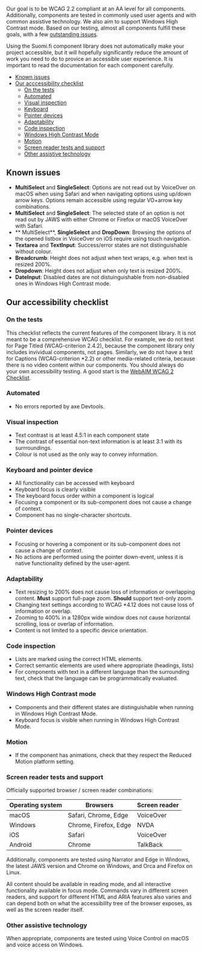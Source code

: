 Our goal is to be WCAG 2.2 compliant at an AA level for all components. Additionally, components are tested in commonly used user agents and with common assistive technology. We also aim to support Windows High Contrast mode. Based on our testing, almost all components fulfill these goals, with a few [outstanding issues](./#Accessibility?=known-issues).

Using the Suomi.fi component library does not automatically make your project accessible, but it will hopefully significantly reduce the amount of work you need to do to provice an accessible user experience. It is important to read the documentation for each component carefully.

* [Known issues](./#/Accessibility?id=known-issues)
* [Our acccessibility checklist](./#/Accessibility?id=our-accessibility-checklist)
    * [On the tests](./#/Accessibility?id=on-the-tests)
    * [Automated](./#/Accessibility?id=automated)
    * [Visual inspection](./#/Accessibility?id=visual-inspection)
    * [Keyboard](./#/Accessibility?id=keyboard)
    * [Pointer devices](./#/Accessibility?id=pointer-devices)
    * [Adaptability](./#/Accessibility?id=adaptability)
    * [Code inspection](./#/Accessibility?id=code-inspection)
    * [Windows High Contrast Mode](./#/Accessibility?id=windows-high-contrast-mode)
    * [Motion](./#/Accessibility?id=motion)
    * [Screen reader tests and support](./#/Accessibility?id=screen-reader-tests-and-support)
    * [Other assistive technology](./#/Accessibility?id=other-assistive-technology)

## Known issues

* **MultiSelect** and **SingleSelect**: Options are not read out by VoiceOver on macOS when using Safari and when navigating options using up/down arrow keys. Options remain accessible using regular VO+arrow key combinations.
* **MultiSelect** and **SingleSelect**: The selected state of an option is not read out by JAWS with either Chrome or Firefox or macOS VoiceOver with Safari.
* ** MultiSelect**, **SingleSelect** and **DropDown**: Browsing the options of the opened listbox in VoiceOver on iOS require using touch navigation.
* **Textarea** and **TextInput**: Success/error states are not distinguishable without colour.
* **Breadcrumb**: Height does not adjust when text wraps, e.g. when text is resized 200%.
* **Dropdown**: Height does not adjust when only text is resized 200%.
* **DateInput**: Disabled dates are not distuinguishable from non-disabled ones in Windows High Contrast mode.

## Our accessibility checklist

### On the tests

This checklist reflects the current features of the component library. It is not meant to be a comprehensive WCAG checklist. For example, we do not test for Page Titled (WCAG-criterion 2.4.2), because the component library only includes invividual components, not pages. Similarly, we do not have a test for Captions (WCAG-criterion *2.2) or other media-related criteria, because there is no video content within our components. You should always do your own accessibility testing. A good start is the <a href="https://webaim.org/standards/wcag/checklist">WebAIM WCAG 2 Checklist</a>.

### Automated

* No errors reported by axe Devtools.

### Visual inspection

* Text contrast is at least 4.5:1 in each component state
* The contrast of essential non-text information is at least 3:1 with its surrroundings.
* Colour is not used as the only way to convey information.

### Keyboard and pointer device

* All functionality can be accessed with keyboard
* Keyboard focus is clearly visible
* The keyboard focus order within a component is logical
* Focusing a component or its sub-component does not cause a change of context.
* Component has no single-character shortcuts.

### Pointer devices

* Focusing or hovering a component or its sub-component does not cause a change of context.
* No actions are performed using the pointer down-event, unless it is native functionality defined by the user-agent.

### Adaptability

* Text resizing to 200% does not cause loss of information or overlapping content. **Must** support full-page zoom. **Should** support text-only zoom. 
* Changing text settings according to WCAG *4.12 does not cause loss of information or overlap.
* Zooming to 400% in a 1280px wide window does not cause horizontal scrolling, loss or overlap of information.
* Content is not limited to a specific device orientation.

### Code inspection

* Lists are marked using the correct HTML elements.
* Correct semantic elements are used where appropriate (headings, lists)
* For components with text in a different language than the surrounding text, check that the language can be programmatically evaluated.

### Windows High Contrast mode

* Components and their different states are distinguishable when running in Windows High Contrast Mode.
* Keyboard focus is visible when running in Windows High Contrast Mode.

### Motion

* If the component has animations, check that they respect the Reduced Motion platform setting.

### Screen reader tests and support

Officially supported browser / screen reader combinations:

| Operating system | Browsers              | Screen reader |
| ---------------- | --------------------- | ------------- |
| macOS            | Safari, Chrome, Edge  | VoiceOver     |
| Windows          | Chrome, Firefox, Edge | NVDA          |
| iOS              | Safari                | VoiceOver     |
| Android          | Chrome                | TalkBack      |

Additionally, components are tested using Narrator and Edge in Windows, the latest JAWS version and Chrome on Windows, and Orca and Firefox on Linux. 

All content should be available in reading mode, and all interactive functionality  available in focus mode. Commands vary in different screen readers, and support for different HTML and ARIA features also varies and can depend both on what the accessibility tree of the browser exposes, as well as the screen reader itself.

### Other assistive technology

When appropriate, components are tested using Voice Control on macOS and voice access on Windows.
